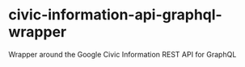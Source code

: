 # civic-information-api-graphql-wrapper
Wrapper around the Google Civic Information REST API for GraphQL
